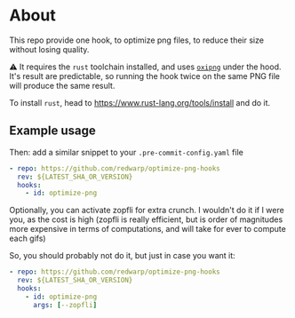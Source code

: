 # About

This repo provide one hook, to optimize png files, to reduce their size without losing quality.

⚠️ It requires the `rust` toolchain installed, and uses [`oxipng`](https://github.com/shssoichiro/oxipng) under the hood.
It's result are predictable, so running the hook twice on the same PNG file will produce the same result.

To install `rust`, head to https://www.rust-lang.org/tools/install and do it.

## Example usage

Then: add a similar snippet to your `.pre-commit-config.yaml` file

```yaml
- repo: https://github.com/redwarp/optimize-png-hooks
  rev: ${LATEST_SHA_OR_VERSION}
  hooks:
    - id: optimize-png
```

Optionally, you can activate zopfli for extra crunch. I wouldn't do it if I were you, as the cost is high (zopfli is really efficient, but is order of magnitudes more expensive in terms of computations, and will take for ever to compute each gifs)

So, you should probably not do it, but just in case you want it:

```yaml
- repo: https://github.com/redwarp/optimize-png-hooks
  rev: ${LATEST_SHA_OR_VERSION}
  hooks:
    - id: optimize-png
      args: [--zopfli]
```
